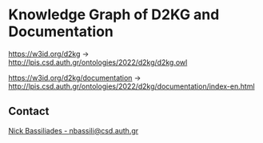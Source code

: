 # Knowledge Graph of D2KG and Documentation
https://w3id.org/d2kg -> http://lpis.csd.auth.gr/ontologies/2022/d2kg/d2kg.owl

https://w3id.org/d2kg/documentation -> http://lpis.csd.auth.gr/ontologies/2022/d2kg/documentation/index-en.html


## Contact
[Nick Bassiliades - nbassili@csd.auth.gr](mailto:nbassili@csd.auth.gr)
